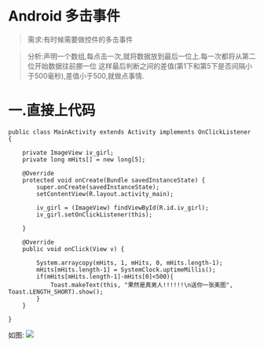 # Android 多击事件

> 需求:有时候需要做控件的多击事件

> 分析:声明一个数组,每点击一次,就将数据放到最后一位上.每一次都将从第二位开始数据往前挪一位   这样最后判断之间的差值(第1下和第5下是否间隔小于500毫秒),差值小于500,就做点事情.

# 一.直接上代码

	public class MainActivity extends Activity implements OnClickListener {

		private ImageView iv_girl;
		private long mHits[] = new long[5];
	
		@Override
		protected void onCreate(Bundle savedInstanceState) {
			super.onCreate(savedInstanceState);
			setContentView(R.layout.activity_main);
	
			iv_girl = (ImageView) findViewById(R.id.iv_girl);
			iv_girl.setOnClickListener(this);
	
		}
	
		@Override
		public void onClick(View v) {
			
			System.arraycopy(mHits, 1, mHits, 0, mHits.length-1);
			mHits[mHits.length-1] = SystemClock.uptimeMillis();
			if(mHits[mHits.length-1]-mHits[0]<500){
				Toast.makeText(this, "果然是真男人!!!!!!\n送你一张美图", Toast.LENGTH_SHORT).show();
			}
		}
	
	}


如图:
![](http://olg7c0d2n.bkt.clouddn.com/17-5-3/22588509-file_1493779116748_153bc.png)
